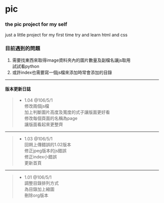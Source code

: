 # pic

### the pic project for my self

just a little project for my first time try and learn html and css

### 目前遇到的問題
1. 需要找東西來取得image資料夾內的圖片數量及副檔名讓js取用      
試試看python       
2. 或許index也需要寫一個js檔來添加時常會添加的目錄


* * * 
#### 版本更新日誌
>* 1.04 @106/5/1        
修改兩個js檔     
加上判斷圖片高度及寬度的式子讓版面更好看        
修改每個頁面的名稱為page       
讓版面看起來更整齊
* * *
>* 1.03 @106/5/1        
回朔上傳錯誤的1.02版本       
修正jpeg版本的js錯誤              
修正index小錯誤      
更新首頁
* * *
>* 1.01  @106/5/1  
調整目錄排列方式  
為目錄加上縮圖     
刪除org版本